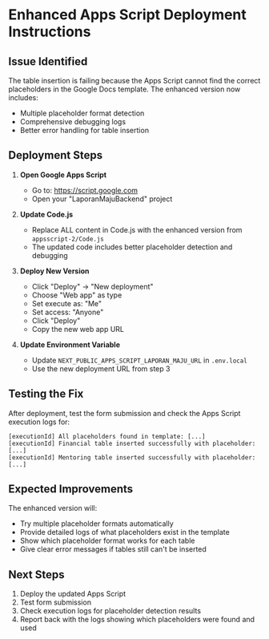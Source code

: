 # Enhanced Apps Script Deployment Instructions

## Issue Identified
The table insertion is failing because the Apps Script cannot find the correct placeholders in the Google Docs template. The enhanced version now includes:

- Multiple placeholder format detection
- Comprehensive debugging logs  
- Better error handling for table insertion

## Deployment Steps

1. **Open Google Apps Script**
   - Go to: https://script.google.com
   - Open your "LaporanMajuBackend" project

2. **Update Code.js**
   - Replace ALL content in Code.js with the enhanced version from `appsscript-2/Code.js`
   - The updated code includes better placeholder detection and debugging

3. **Deploy New Version**
   - Click "Deploy" → "New deployment"
   - Choose "Web app" as type
   - Set execute as: "Me"
   - Set access: "Anyone"
   - Click "Deploy"
   - Copy the new web app URL

4. **Update Environment Variable**
   - Update `NEXT_PUBLIC_APPS_SCRIPT_LAPORAN_MAJU_URL` in `.env.local`
   - Use the new deployment URL from step 3

## Testing the Fix

After deployment, test the form submission and check the Apps Script execution logs for:

```
[executionId] All placeholders found in template: [...]
[executionId] Financial table inserted successfully with placeholder: [...]
[executionId] Mentoring table inserted successfully with placeholder: [...]
```

## Expected Improvements

The enhanced version will:
- Try multiple placeholder formats automatically
- Provide detailed logs of what placeholders exist in the template
- Show which placeholder format works for each table
- Give clear error messages if tables still can't be inserted

## Next Steps

1. Deploy the updated Apps Script
2. Test form submission
3. Check execution logs for placeholder detection results
4. Report back with the logs showing which placeholders were found and used